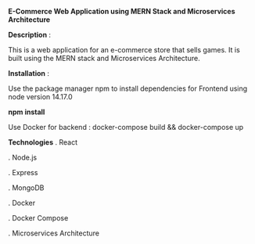 **E-Commerce Web Application using MERN Stack and Microservices Architecture**

**Description** : 

This is a web application for an e-commerce store that sells games. It is built using the MERN stack and Microservices Architecture. 

**Installation** :

Use the package manager npm to install dependencies for Frontend using node version 14.17.0


**npm install**

Use Docker for backend :
docker-compose build && docker-compose up

**Technologies**
. React 

. Node.js

. Express

. MongoDB

. Docker

. Docker Compose

. Microservices Architecture
